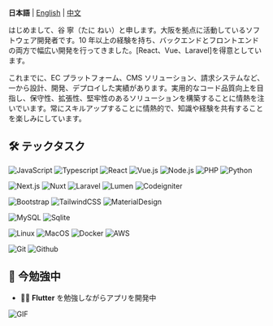 **日本語** | [English](./README.md) | [中文](./zh.md)

はじめまして、谷 寧（たに ねい）と申します。大阪を拠点に活動しているソフトウェア開発者です。10 年以上の経験を持ち、バックエンドとフロントエンドの両方で幅広い開発を行ってきました。[React、Vue、Laravel]を得意としています。

これまでに、EC プラットフォーム、CMS ソリューション、請求システムなど、一から設計、開発、デプロイした実績があります。実用的なコード品質向上を目指し、保守性、拡張性、堅牢性のあるソリューションを構築することに情熱を注いでいます。常にスキルアップすることに情熱的で、知識や経験を共有することを楽しみにしています。

## 🛠️ テックタスク

![JavaScript](https://img.shields.io/badge/-JavaScript-000?&logo=JavaScript) ![Typescript](https://img.shields.io/badge/-Typescriipt-000?&logo=Typescript) ![React](https://img.shields.io/badge/-React-000?&logo=React) ![Vue.js](https://img.shields.io/badge/-Vue.js-000?&logo=Vue.js) ![Node.js](https://img.shields.io/badge/-Node.js-000?&logo=Node.js) ![PHP](https://img.shields.io/badge/-PHP-000?&logo=PHP) ![Python](https://img.shields.io/badge/-Python-000?&logo=Python)

![Next.js](https://img.shields.io/badge/-Next.js-000?&logo=Next.js) ![Nuxt](https://img.shields.io/badge/-Nuxt.js-000?&logo=Nuxt.js) ![Laravel](https://img.shields.io/badge/-Laravel-000?&logo=Laravel) ![Lumen](https://img.shields.io/badge/-Lumen-000?&logo=Lumen) ![Codeigniter](https://img.shields.io/badge/-Codeigniter-000?&logo=Codeigniter)

![Bootstrap](https://img.shields.io/badge/-Bootstrap-000?&logo=Bootstrap) ![TailwindCSS](https://img.shields.io/badge/-TailwindCSS-000?&logo=TailwindCSS) ![MaterialDesign](https://img.shields.io/badge/-MaterialDesign-000?&logo=MaterialDesign)

![MySQL](https://img.shields.io/badge/-MySQL-000?&logo=MySQL) ![Sqlite](https://img.shields.io/badge/-Sqlite-000?&logo=Sqlite)

![Linux](https://img.shields.io/badge/-Linux-000?&logo=Linux) ![MacOS](https://img.shields.io/badge/-MacOS-000?&logo=Apple) ![Docker](https://img.shields.io/badge/-Docker-000?&logo=Docker) ![AWS](https://img.shields.io/badge/-AWS-000?&logo=Amazon)

![Git](https://img.shields.io/badge/-Git-000?&logo=Git) ![Github](https://img.shields.io/badge/-Github-000?&logo=Github)

## 🌱 今勉強中

- 🧑‍💻 **Flutter** を勉強しながらアプリを開発中

![GIF](https://media2.giphy.com/media/v1.Y2lkPTc5MGI3NjExcWY3OGxqZ3Z6NHJ5a3R6bHh3eDRpNjRlbXR2ZmhscWI3aGh3NWMzZCZlcD12MV9pbnRlcm5hbF9naWZfYnlfaWQmY3Q9Zw/scZPhLqaVOM1qG4lT9/giphy.gif)
